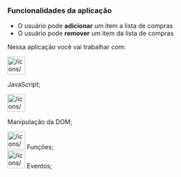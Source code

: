 ### Funcionalidades da aplicação

- O usuário pode **adicionar** um item a lista de compras
- O usuário pode **remover** um item da lista de compras

Nessa aplicação você vai trabalhar com:

<aside>
<img src="/icons/checkmark-line_purple.svg" alt="/icons/checkmark-line_purple.svg" width="40px" />

JavaScript;

</aside>

<aside>
<img src="/icons/checkmark-line_purple.svg" alt="/icons/checkmark-line_purple.svg" width="40px" />

Manipulação da DOM;

</aside>

<aside>
<img src="/icons/checkmark-line_purple.svg" alt="/icons/checkmark-line_purple.svg" width="40px" /> Funções;

</aside>

<aside>
<img src="/icons/checkmark-line_purple.svg" alt="/icons/checkmark-line_purple.svg" width="40px" /> Eventos;

</aside>